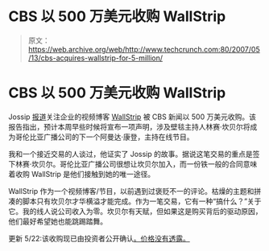 # CBS 以 500 万美元收购 WallStrip 

> 原文：<https://web.archive.org/web/http://www.techcrunch.com:80/2007/05/13/cbs-acquires-wallstrip-for-5-million/>

# CBS 以 500 万美元收购 WallStrip

Jossip [报道](https://web.archive.org/web/20221123000848/http://www.jossip.com/gossip/wallstrip/cbs-news-acquiring-wallstrip-new-headache-in-eeking-out-online-profits-20070513.php)关注企业的视频博客 [WallStrip](https://web.archive.org/web/20221123000848/http://www.wallstrip.com/) 被 CBS 新闻以 500 万美元收购。该报告指出，预计本周早些时候将宣布一项声明，涉及壁毯主持人林赛·坎贝尔将成为哥伦比亚广播公司的下一个阿曼达·康登，主持在线节目。

我和一个接近交易的人谈过，他证实了 Jossip 的故事。据说这笔交易的重点是签下林赛·坎贝尔。哥伦比亚广播公司很想让坎贝尔加入，而一份铁一般的合同意味着收购 WallStrip 是他们接触到她的唯一途径。

WallStrip 作为一个视频博客/节目，以前遇到过褒贬不一的评论。枯燥的主题和拼凑的脚本只有坎贝尔才华横溢才能完成。作为一笔交易，它有一种“搞什么？”关于它。我的线人说公司收入为零。坎贝尔有天赋，但如果这是购买背后的驱动原因，他们最好希望她也能跳踢踏舞。

更新 5/22:该收购现已由投资者公开确认[。价格没有透露。](https://web.archive.org/web/20221123000848/http://howardlindzon.com/?p=2043)